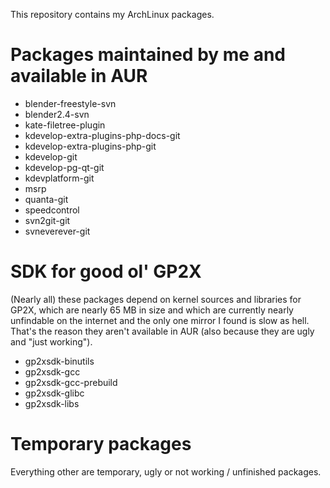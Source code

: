 This repository contains my ArchLinux packages.

Packages maintained by me and available in AUR
==============================================

 * blender-freestyle-svn
 * blender2.4-svn
 * kate-filetree-plugin
 * kdevelop-extra-plugins-php-docs-git
 * kdevelop-extra-plugins-php-git
 * kdevelop-git
 * kdevelop-pg-qt-git
 * kdevplatform-git
 * msrp
 * quanta-git
 * speedcontrol
 * svn2git-git
 * svneverever-git

SDK for good ol' GP2X
=====================

(Nearly all) these packages depend on kernel sources and libraries for GP2X,
which are nearly 65 MB in size and which are currently nearly unfindable on the
internet and the only one mirror I found is slow as hell. That's the reason
they aren't available in AUR (also because they are ugly and "just working").

 * gp2xsdk-binutils
 * gp2xsdk-gcc
 * gp2xsdk-gcc-prebuild
 * gp2xsdk-glibc
 * gp2xsdk-libs

Temporary packages
==================

Everything other are temporary, ugly or not working / unfinished packages.
